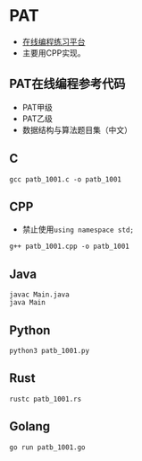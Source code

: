 # PAT

- [在线编程练习平台](https://pintia.cn/problem-sets/994805260223102976/exam/problems/994805325918486528?type=7&page=0)
- 主要用CPP实现。

## PAT在线编程参考代码
- PAT甲级
- PAT乙级
- 数据结构与算法题目集（中文）

## C

```
gcc patb_1001.c -o patb_1001
```

## CPP
- 禁止使用`using namespace std;`
```
g++ patb_1001.cpp -o patb_1001
```

## Java
```
javac Main.java
java Main
```

## Python
```
python3 patb_1001.py
```

## Rust
```
rustc patb_1001.rs
```

## Golang
```
go run patb_1001.go
```



